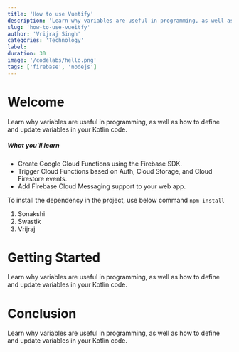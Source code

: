 ```yaml
---
title: 'How to use Vuetify'
description: 'Learn why variables are useful in programming, as well as how to define and update variables in your Kotlin code.'
slug: 'how-to-use-vueitfy'
author: 'Vrijraj Singh'
categories: 'Technology'
label: 
duration: 30
image: '/codelabs/hello.png'
tags: ['firebase', 'nodejs']
---
```



# Welcome 
Learn why variables are useful in programming, as well as how to define and update variables in your Kotlin code.

##### What you'll learn
- Create Google Cloud Functions using the Firebase SDK.
- Trigger Cloud Functions based on Auth, Cloud Storage, and Cloud Firestore events.
- Add Firebase Cloud Messaging support to your web app.

To install the dependency in the project, use below command
`npm install`

1. Sonakshi
1. Swastik
1. Vrijraj

# Getting Started 
Learn why variables are useful in programming, as well as how to define and update variables in your Kotlin code.

# Conclusion
Learn why variables are useful in programming, as well as how to define and update variables in your Kotlin code.

